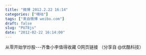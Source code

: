 ```yaml
---
title: "微博 2012.2.22 16:14"
categories: ["嘀咕"]
tags: ["来自微博 weibo.com"]
draft: false
slug: "PU78js"
date: "2012-02-22 16:14:00"
---
```


<p>从零开始学炒股---齐鲁小李值得收藏 O网页链接 （分享自 @优酷科技） ​​​​</p>
